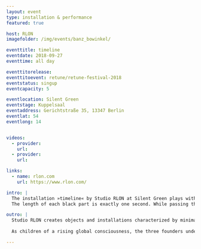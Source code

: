 ```yaml
---
layout: event
type: installation & performance
featured: true

host: RLON
imagefolder: /img/events/banz_bowinkel/

eventtitle: timeline
eventdate: 2018-09-27
eventtime: all day

eventtitorelease: 
eventtitoevent: retune/retune-festival-2018
eventstatus: singup
eventcapacity: 5

eventlocation: Silent Green
eventstage: Kuppelsaal
eventaddress: Gerichtstraße 35, 13347 Berlin
eventlat: 54
eventlong: 14


videos:
  - provider:
    url:
  - provider:
    url:

links:
  - name: rlon.com
    url: https://www.rlon.com/

intro: |
  The installation »timeline« by Studio RLON at Silent Green plays with our perception of time and space. An endless string is spanned on several pulleys across the cupola of the former crematorium. Two parts of the rope are black, the rest is white. A motor keeps the string in constant movement, causing the black parts of the string to continuously cross the room like a ray of light.
  The length of each black part is exactly one second. While passing through long distances as a straight line, the seconds appears to be slow and content. Other passages require quick shifts of direction and the perception changes to fast and sudden movements.

outro: |
  Studio RLON creates objects and installations characterized by minimal aesthetics, playful interactions and poetic motions. Their works arise out of an particular interest in meta physics, spatial cognition and experiments with materials and processes.
  
  As children of a rising global consciousness, the three founders understand design as one way to widen our imagination of the future and to encourage individual and confident constructions of realities: «the future is less a shadow of yesterday than a reflection of now. what we think, is what we get. so let us think sassy, brave and juicy. let us connect the dots not straight but curved. we believe we can contribute to such a liquid thinking, by crafting interactions and narrating stories that trigger awareness and reward curiosity with the tools of design and the soul of art».

---
```

